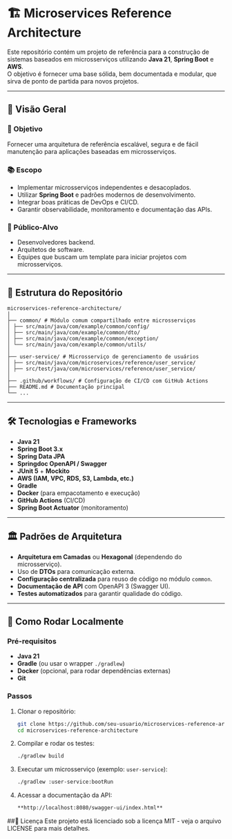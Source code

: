 # 🏗 Microservices Reference Architecture

Este repositório contém um projeto de referência para a construção de sistemas baseados em microsserviços utilizando **Java 21**, **Spring Boot** e **AWS**.  
O objetivo é fornecer uma base sólida, bem documentada e modular, que sirva de ponto de partida para novos projetos.

---

## 📌 Visão Geral

### 🎯 Objetivo
Fornecer uma arquitetura de referência escalável, segura e de fácil manutenção para aplicações baseadas em microsserviços.

### 📚 Escopo
- Implementar microsserviços independentes e desacoplados.
- Utilizar **Spring Boot** e padrões modernos de desenvolvimento.
- Integrar boas práticas de DevOps e CI/CD.
- Garantir observabilidade, monitoramento e documentação das APIs.

### 👥 Público-Alvo
- Desenvolvedores backend.
- Arquitetos de software.
- Equipes que buscam um template para iniciar projetos com microsserviços.

---

## 📂 Estrutura do Repositório
```
microservices-reference-architecture/
│
├── common/ # Módulo comum compartilhado entre microsserviços
│ ├── src/main/java/com/example/common/config/
│ ├── src/main/java/com/example/common/dto/
│ ├── src/main/java/com/example/common/exception/
│ └── src/main/java/com/example/common/utils/
│
├── user-service/ # Microsserviço de gerenciamento de usuários
│ ├── src/main/java/com/microservices/reference/user_service/
│ ├── src/test/java/com/microservices/reference/user_service/
│
├── .github/workflows/ # Configuração de CI/CD com GitHub Actions
├── README.md # Documentação principal
└── ...
```

---

## 🛠 Tecnologias e Frameworks

- **Java 21**
- **Spring Boot 3.x**
- **Spring Data JPA**
- **Springdoc OpenAPI / Swagger**
- **JUnit 5** + **Mockito**
- **AWS (IAM, VPC, RDS, S3, Lambda, etc.)**
- **Gradle**
- **Docker** (para empacotamento e execução)
- **GitHub Actions** (CI/CD)
- **Spring Boot Actuator** (monitoramento)

---

## 🏛 Padrões de Arquitetura

- **Arquitetura em Camadas** ou **Hexagonal** (dependendo do microsserviço).
- Uso de **DTOs** para comunicação externa.
- **Configuração centralizada** para reuso de código no módulo `common`.
- **Documentação de API** com OpenAPI 3 (Swagger UI).
- **Testes automatizados** para garantir qualidade do código.

---

## 🚀 Como Rodar Localmente

### Pré-requisitos
- **Java 21**
- **Gradle** (ou usar o wrapper `./gradlew`)
- **Docker** (opcional, para rodar dependências externas)
- **Git**

### Passos
1. Clonar o repositório:
   ```bash
   git clone https://github.com/seu-usuario/microservices-reference-architecture.git
   cd microservices-reference-architecture
2. Compilar e rodar os testes:
   ```bash
   ./gradlew build

3. Executar um microsserviço (exemplo: `user-service`):
   ```bash
   ./gradlew :user-service:bootRun

4. Acessar a documentação da API:
   ```bash
   **http://localhost:8080/swagger-ui/index.html**

##📄 Licença
Este projeto está licenciado sob a licença MIT - veja o arquivo LICENSE para mais detalhes.
